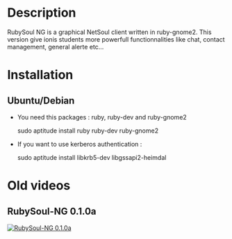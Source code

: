 # Description

RubySoul NG is a graphical NetSoul client written in ruby-gnome2.
This version give ionis students more powerfull functionnalities like chat, contact management, general alerte etc...

# Installation

## Ubuntu/Debian

 * You need this packages : ruby, ruby-dev and ruby-gnome2

    sudo aptitude install ruby ruby-dev ruby-gnome2

 * If you want to use kerberos authentication :

    sudo aptitude install libkrb5-dev libgssapi2-heimdal


# Old videos

## RubySoul-NG 0.1.0a

[![RubySoul-NG 0.1.0a](http://images.vimeo.com/16/56/26/165626753/165626753_640.jpg)](http://vimeo.com/2012482)
